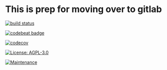 # This is prep for moving over to gitlab 
[![build status](https://gitlab.com/poster983/Passport-Live/badges/master/build.svg)](https://gitlab.com/poster983/Passport-Live/commits/master)  

[![codebeat badge](https://codebeat.co/badges/c189e644-a819-4e8d-9c82-ceeaf410a566)](https://codebeat.co/projects/gitlab-com-poster983-passport-live-master)  


[![codecov](https://codecov.io/gl/poster983/Passport-Live/branch/master/graph/badge.svg)](https://codecov.io/gl/poster983/Passport-Live)  

[![License: AGPL-3.0](https://img.shields.io/badge/license-AGPL--3.0-000000.svg)](https://gitlab.com/poster983/Passport-Live/blob/master/LICENSE)  

[![Maintenance](https://img.shields.io/maintenance/yes/2017.svg)]()
